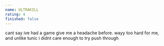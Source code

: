 ```yaml
---
name: ULTRAKILL
rating: 4
finished: false
---
```


cant say ive had a game give me a headache before. wayy too hard for me, and unlike tunic i didnt care enough to try push through

